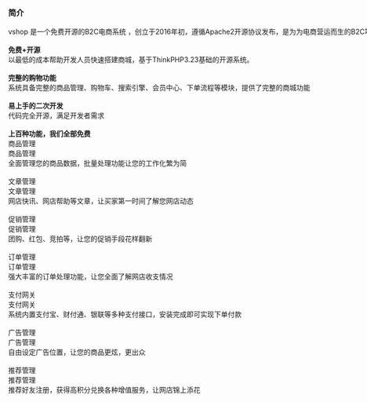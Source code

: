 <span style="white-space:nowrap;font-size:16px;"><strong>简介</strong></span><br />
<br />
<span style="white-space:nowrap;">vshop 是一个免费开源的B2C电商系统 ，创立于2016年初，遵循Apache2开源协议发布，是为为电商营运而生的B2C项目。</span><br />
<br />
<span style="white-space:nowrap;font-size:14px;"><strong>免费+开源</strong></span><br />
<span style="white-space:nowrap;">以最低的成本帮助开发人员快速搭建商城，基于ThinkPHP3.23基础的开源系统。</span><span style="white-space:nowrap;"><br />
</span><br />
<span style="white-space:nowrap;font-size:14px;"><strong>完整的购物功能</strong></span><br />
<span style="white-space:nowrap;">系统具备完整的商品管理、购物车、搜索引擎、会员中心、下单流程等模块，提供了完整的商城功能</span><br />
<br />
<span style="white-space:nowrap;font-size:14px;"><strong>易上手的二次开发</strong></span><br />
<span style="white-space:nowrap;">代码完全开源，满足开发者需求</span><span style="white-space:nowrap;"><br />
</span><br />
<span style="white-space:nowrap;font-size:14px;"><strong>上百种功能，我们全部免费</strong></span><br />
<span style="white-space:nowrap;">商品管理</span><br />
<span style="white-space:nowrap;">商品管理</span><br />
<span style="white-space:nowrap;">全面管理您的商品数据，批量处理功能让您的工作化繁为简</span><br />
<br />
<span style="white-space:nowrap;">文章管理</span><br />
<span style="white-space:nowrap;">文章管理</span><br />
<span style="white-space:nowrap;">网店快讯、网店帮助等文章，让买家第一时间了解您网店动态</span><span style="white-space:nowrap;"><br />
</span><br />
<span style="white-space:nowrap;">促销管理</span><br />
<span style="white-space:nowrap;">促销管理</span><br />
<span style="white-space:nowrap;">团购、红包、竞拍等，让您的促销手段花样翻新</span><br />
<br />
<span style="white-space:nowrap;">订单管理</span><br />
<span style="white-space:nowrap;">订单管理</span><br />
<span style="white-space:nowrap;">强大丰富的订单处理功能，让您全面了解网店收支情况</span><br />
<br />
<span style="white-space:nowrap;">支付网关</span><br />
<span style="white-space:nowrap;">支付网关</span><br />
<span style="white-space:nowrap;">系统内置支付宝、财付通、银联等多种支付接口，安装完成即可实现下单付款</span><br />
<br />
<span style="white-space:nowrap;">广告管理</span><br />
<span style="white-space:nowrap;">广告管理</span><br />
<span style="white-space:nowrap;">自由设定广告位置，让您的商品更炫，更出众</span><br />
<br />
<span style="white-space:nowrap;">推荐管理</span><br />
<span style="white-space:nowrap;">推荐管理</span><br />
<span style="white-space:nowrap;">推荐好友注册，获得高积分兑换各种增值服务，让网店锦上添花</span>
